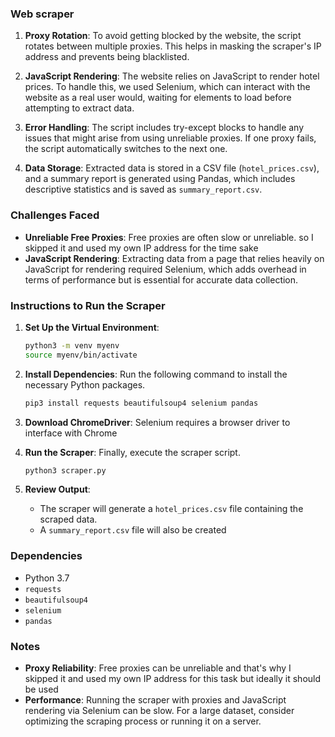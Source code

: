 ### Web scraper


1. **Proxy Rotation**: To avoid getting blocked by the website, the script rotates between multiple proxies. This helps in masking the scraper's IP address and prevents being blacklisted.

2. **JavaScript Rendering**: The website relies on JavaScript to render hotel prices. To handle this, we used Selenium, which can interact with the website as a real user would, waiting for elements to load before attempting to extract data.

3. **Error Handling**: The script includes try-except blocks to handle any issues that might arise from using unreliable proxies. If one proxy fails, the script automatically switches to the next one.

4. **Data Storage**: Extracted data is stored in a CSV file (`hotel_prices.csv`), and a summary report is generated using Pandas, which includes descriptive statistics and is saved as `summary_report.csv`.

### Challenges Faced

- **Unreliable Free Proxies**: Free proxies are often slow or unreliable. so I skipped it and used my own IP address for the time sake
- **JavaScript Rendering**: Extracting data from a page that relies heavily on JavaScript for rendering required Selenium, which adds overhead in terms of performance but is essential for accurate data collection.

### Instructions to Run the Scraper


1. **Set Up the Virtual Environment**: 
   ```bash
   python3 -m venv myenv
   source myenv/bin/activate
   ```

3. **Install Dependencies**: Run the following command to install the necessary Python packages.
   ```bash
   pip3 install requests beautifulsoup4 selenium pandas
   ```

4. **Download ChromeDriver**: Selenium requires a browser driver to interface with Chrome

5. **Run the Scraper**: Finally, execute the scraper script.
   ```bash
   python3 scraper.py
   ```

6. **Review Output**:
   - The scraper will generate a `hotel_prices.csv` file containing the scraped data.
   - A `summary_report.csv` file will also be created

### Dependencies

- Python 3.7
- `requests`
- `beautifulsoup4`
- `selenium`
- `pandas`

### Notes

- **Proxy Reliability**: Free proxies can be unreliable and that's why I skipped it and used my own IP address for this task but ideally it should be used
- **Performance**: Running the scraper with proxies and JavaScript rendering via Selenium can be slow. For a large dataset, consider optimizing the scraping process or running it on a server.
